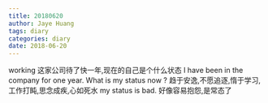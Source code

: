 ```yaml
---
title: 20180620
author: Jaye Huang
tags: diary
categories: diary
date: 2018-06-20
---
```


working
这家公司待了快一年,现在的自己是个什么状态 I have been in the company for one year. What is my status now ?
趋于安逸,不愿追逐,惰于学习,工作打盹,思念成疾,心如死水
my status is bad.
好像容易抱怨,是常态了
